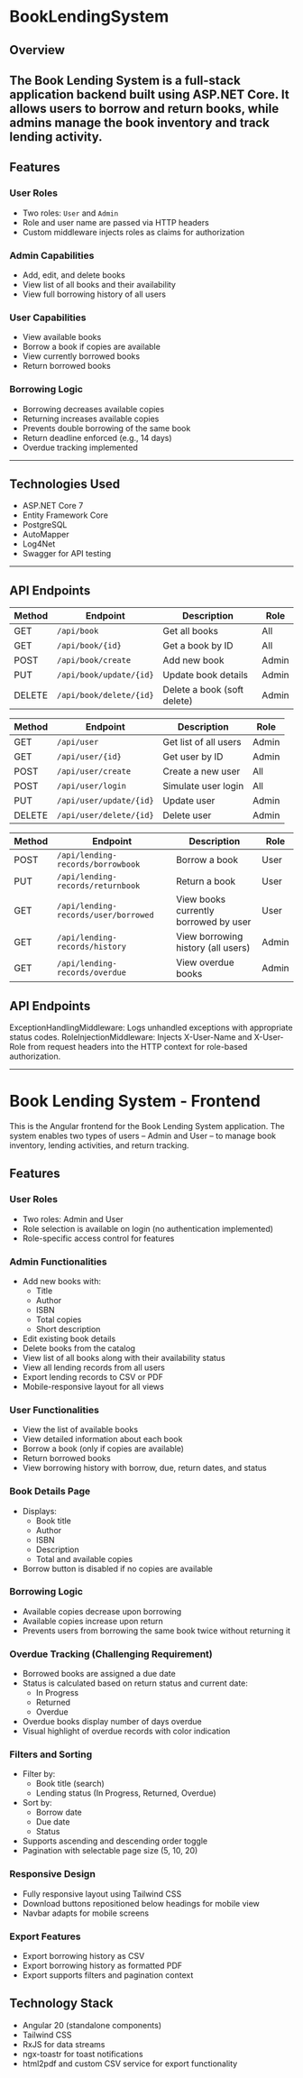 # BookLendingSystem

## Overview

The Book Lending System is a full-stack application backend built using ASP.NET Core. It allows users to borrow and return books, while admins manage the book inventory and track lending activity.
---
## Features

### User Roles
- Two roles: `User` and `Admin`
- Role and user name are passed via HTTP headers
- Custom middleware injects roles as claims for authorization

### Admin Capabilities
- Add, edit, and delete books
- View list of all books and their availability
- View full borrowing history of all users

### User Capabilities
- View available books
- Borrow a book if copies are available
- View currently borrowed books
- Return borrowed books

### Borrowing Logic
- Borrowing decreases available copies
- Returning increases available copies
- Prevents double borrowing of the same book
- Return deadline enforced (e.g., 14 days)
- Overdue tracking implemented

---

## Technologies Used

- ASP.NET Core 7
- Entity Framework Core
- PostgreSQL
- AutoMapper
- Log4Net
- Swagger for API testing

---
## API Endpoints
| Method | Endpoint                | Description                 | Role  |
| ------ | ----------------------- | --------------------------- | ----- |
| GET    | `/api/book`             | Get all books               | All   |
| GET    | `/api/book/{id}`        | Get a book by ID            | All   |
| POST   | `/api/book/create`      | Add new book                | Admin |
| PUT    | `/api/book/update/{id}` | Update book details         | Admin |
| DELETE | `/api/book/delete/{id}` | Delete a book (soft delete) | Admin |

| Method | Endpoint                | Description           | Role  |
| ------ | ----------------------- | --------------------- | ----- |
| GET    | `/api/user`             | Get list of all users | Admin |
| GET    | `/api/user/{id}`        | Get user by ID        | Admin |
| POST   | `/api/user/create`      | Create a new user     | All   |
| POST   | `/api/user/login`       | Simulate user login   | All   |
| PUT    | `/api/user/update/{id}` | Update user           | Admin |
| DELETE | `/api/user/delete/{id}` | Delete user           | Admin |

| Method | Endpoint                             | Description                           | Role  |
| ------ | ------------------------------------ | ------------------------------------- | ----- |
| POST   | `/api/lending-records/borrowbook`    | Borrow a book                         | User  |
| PUT    | `/api/lending-records/returnbook`    | Return a book                         | User  |
| GET    | `/api/lending-records/user/borrowed` | View books currently borrowed by user | User  |
| GET    | `/api/lending-records/history`       | View borrowing history (all users)    | Admin |
| GET    | `/api/lending-records/overdue`       | View overdue books                    | Admin |


## API Endpoints
ExceptionHandlingMiddleware: Logs unhandled exceptions with appropriate status codes.
RoleInjectionMiddleware: Injects X-User-Name and X-User-Role from request headers into the HTTP context for role-based authorization.

--------------------------------------------------------------------------------------------------------------------------------

# Book Lending System - Frontend

This is the Angular frontend for the Book Lending System application. The system enables two types of users – Admin and User – to manage book inventory, lending activities, and return tracking.

## Features

### User Roles
- Two roles: Admin and User
- Role selection is available on login (no authentication implemented)
- Role-specific access control for features

### Admin Functionalities
- Add new books with:
  - Title
  - Author
  - ISBN
  - Total copies
  - Short description
- Edit existing book details
- Delete books from the catalog
- View list of all books along with their availability status
- View all lending records from all users
- Export lending records to CSV or PDF
- Mobile-responsive layout for all views

### User Functionalities
- View the list of available books
- View detailed information about each book
- Borrow a book (only if copies are available)
- Return borrowed books
- View borrowing history with borrow, due, return dates, and status

### Book Details Page
- Displays:
  - Book title
  - Author
  - ISBN
  - Description
  - Total and available copies
- Borrow button is disabled if no copies are available

### Borrowing Logic
- Available copies decrease upon borrowing
- Available copies increase upon return
- Prevents users from borrowing the same book twice without returning it

### Overdue Tracking (Challenging Requirement)
- Borrowed books are assigned a due date
- Status is calculated based on return status and current date:
  - In Progress
  - Returned
  - Overdue
- Overdue books display number of days overdue
- Visual highlight of overdue records with color indication

### Filters and Sorting
- Filter by:
  - Book title (search)
  - Lending status (In Progress, Returned, Overdue)
- Sort by:
  - Borrow date
  - Due date
  - Status
- Supports ascending and descending order toggle
- Pagination with selectable page size (5, 10, 20)

### Responsive Design
- Fully responsive layout using Tailwind CSS
- Download buttons repositioned below headings for mobile view
- Navbar adapts for mobile screens

### Export Features
- Export borrowing history as CSV
- Export borrowing history as formatted PDF
- Export supports filters and pagination context

## Technology Stack
- Angular 20 (standalone components)
- Tailwind CSS
- RxJS for data streams
- ngx-toastr for toast notifications
- html2pdf and custom CSV service for export functionality

